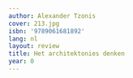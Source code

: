 ```yaml
---
author: Alexander Tzonis
cover: 213.jpg
isbn: '9789061681892'
lang: nl
layout: review
title: Het architektonies denken
year: 0
---
```


